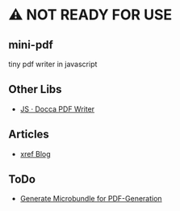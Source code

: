 # ⚠️ NOT READY FOR USE

## mini-pdf
tiny pdf writer in javascript



## Other Libs
* [JS · Docca PDF Writer](https://github.com/DoccaPDF/docca-pdf-writer/tree/master/src/pdf-objects)

## Articles
* [xref Blog](http://khkonsulting.com/2013/01/the-trouble-with-the-xref-table/)

## ToDo
  * [Generate Microbundle for PDF-Generation](https://github.com/developit/microbundle)
